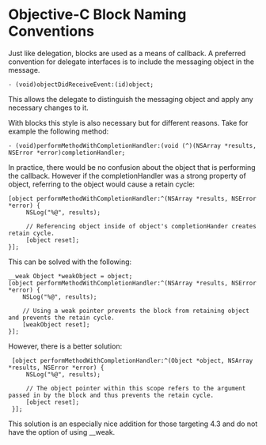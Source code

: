 Objective-C Block Naming Conventions
======================

Just like delegation, blocks are used as a means of callback. A preferred convention for delegate interfaces is to include the messaging object in the message.

    - (void)objectDidReceiveEvent:(id)object;

This allows the delegate to distinguish the messaging object and apply any necessary changes to it.

With blocks this style is also necessary but for different reasons. Take for example the following method:

    - (void)performMethodWithCompletionHandler:(void (^)(NSArray *results, NSError *error)completionHandler;
    
In practice, there would be no confusion about the object that is performing the callback. However if the completionHandler was a strong property of object, referring to the object would cause a retain cycle:

    [object performMethodWithCompletionHandler:^(NSArray *results, NSError *error) {        
         NSLog("%@", results);
     
         // Referencing object inside of object's completionHander creates retain cycle.
         [object reset];
    }];
    
This can be solved with the following:

    __weak Object *weakObject = object;
    [object performMethodWithCompletionHandler:^(NSArray *results, NSError *error) {
        NSLog("%@", results);
     
        // Using a weak pointer prevents the block from retaining object and prevents the retain cycle.
        [weakObject reset];
    }];
    
However, there is a better solution:

     [object performMethodWithCompletionHandler:^(Object *object, NSArray *results, NSError *error) {
         NSLog("%@", results);

         // The object pointer within this scope refers to the argument passed in by the block and thus prevents the retain cycle.         
         [object reset];
     }];
     
This solution is an especially nice addition for those targeting 4.3 and do not have the option of using __weak.
